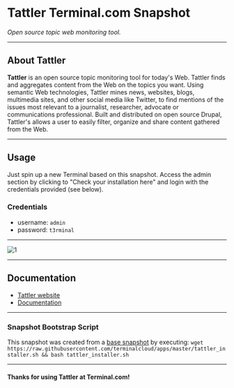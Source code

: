# **Tattler** Terminal.com Snapshot

*Open source topic web monitoring tool.*

---

## About Tattler

**Tattler** is an open source topic monitoring tool for today's Web. Tattler finds and aggregates content from the Web on the topics you want. Using semantic Web technologies, Tattler mines news, websites, blogs, multimedia sites, and other social media like Twitter, to find mentions of the issues most relevant to a journalist, researcher, advocate or communications professional.
Built and distributed on open source Drupal, Tattler's allows a user to easily filter, organize and share content gathered from the Web.

---

## Usage

Just spin up a new Terminal based on this snapshot. Access the admin section by clicking to "Check your installation here" and login with the credentials provided (see below).

### Credentials

- username: `admin`
- password: `t3rminal`

---

![1](IMAGE_URL)

---

## Documentation

- [Tattler website]()
- [Documentation]()

---

### Snapshot Bootstrap Script

This snapshot was created from a [base snapshot](https://www.terminal.com/tiny/FzpHiTXG1K) by executing:
`wget https://raw.githubusercontent.com/terminalcloud/apps/master/tattler_installer.sh && bash tattler_installer.sh`

---

#### Thanks for using Tattler at Terminal.com!
